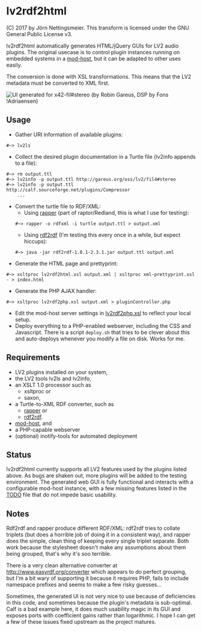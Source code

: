 # lv2rdf2html
(C) 2017 by Jörn Nettingsmeier. This transform is licensed under the
GNU General Public License v3.

lv2rdf2html automatically generates HTML/jQuery GUIs for LV2 audio
plugins. The original usecase is to control plugin instances running
on embedded systems in a [mod-host](
https://github.com/moddevices/mod-host), but it can be adapted to
other uses easily.

The conversion is done with XSL transformations. This means that the 
LV2 metadata must be converted to XML first.

![UI generated for x42-fil#stereo (by Robin Gareus, DSP by Fons
!Adriaensen)](fil4stereo.png)
## Usage
  
* Gather URI information of available plugins:
```
#~> lv2ls
```
* Collect the desired plugin documentation in a Turtle file (lv2info appends to a file):
```
#~> rm output.ttl
#~> lv2info -p output.ttl http://gareus.org/oss/lv2/fil4#stereo
#~> lv2info -p output.ttl http://calf.sourceforge.net/plugins/Compressor
    ...
```
* Convert the turtle file to RDF/XML:
  * Using [rapper](http://librdf.org/raptor/rapper.html) (part of
    raptor/Redland, this is what I use for testing):
  ```
  #~> rapper -o rdfxml -i turtle output.ttl > output.xml
  ```
  * Using [rdf2rdf](http://www.l3s.de/~minack/rdf2rdf/) (I'm testing this
every once in a while, but expect hiccups):
  ```
  #~> java -jar rdf2rdf-1.0.1-2.3.1.jar output.ttl output.xml
  ```
* Generate the HTML page and prettyprint:
```
#~> xsltproc lv2rdf2html.xsl output.xml | xsltproc xml-prettyprint.xsl - > index.html
```
* Generate the PHP AJAX handler:
```
#~> xsltproc lv2rdf2php.xsl output.xml > pluginController.php
```
* Edit the mod-host server settings in [lv2rdf2php.xsl](lv2rdf2php.xsl) to
reflect your local setup.
* Deploy everything to a PHP-enabled webserver, including the CSS and
Javascript. There is a script `deploy.sh` that tries to be clever about this
and auto-deploys whenever you modify a file on disk. Works for me.

## Requirements

* LV2 plugins installed on your system,
* the LV2 tools lv2ls and lv2info,
* an XSLT 1.0  processor such as 
  * xsltproc or 
  * saxon,
* a Turtle-to-XML RDF converter, such as
  * [rapper](http://librdf.org/raptor/rapper.html) or
  * [rdf2rdf](http://www.l3s.de/~minack/rdf2rdf/).
* [mod-host](https://github.com/moddevices/mod-host), and
* a PHP-capable webserver
* (optional) inotify-tools for automated deployment

## Status

lv2rdf2html currently supports all LV2 features used by the plugins
listed above. As bugs are shaken out, more plugins will be added to the 
testing environment. 
The generated web GUI is fully functional and interacts with a configurable
mod-host instance, with a few missing features listed in the [TODO](TODO.md) 
file that do not impede basic usability. 
    
## Notes

Rdf2rdf and rapper produce different RDF/XML: rdf2rdf tries to collate
triplets (but does a horrible job of doing it in a consistent way), and rapper
does the simple, clean thing of keeping every single triplet separate. Both work
because the stylesheet doesn't make any assumptions about them being grouped, 
that's why it's soo terrible.
  
There is a very clean alternative converter at http://www.easyrdf.org/converter
which appears to do perfect grouping, but I'm a bit wary of supporting it because
it requires PHP, fails to include namespace prefixes and seems to make a few risky guesses...

Sometimes, the generated UI is not very nice to use because of deficiencies
in this code, and sometimes because the plugin's metadata is sub-optimal.
Calf is a bad example here, it does much usability magic in its GUI and
exposes ports with coefficient gains rather than logarithmic. I hope I can
get a few of these issues fixed upstream as the project matures.
